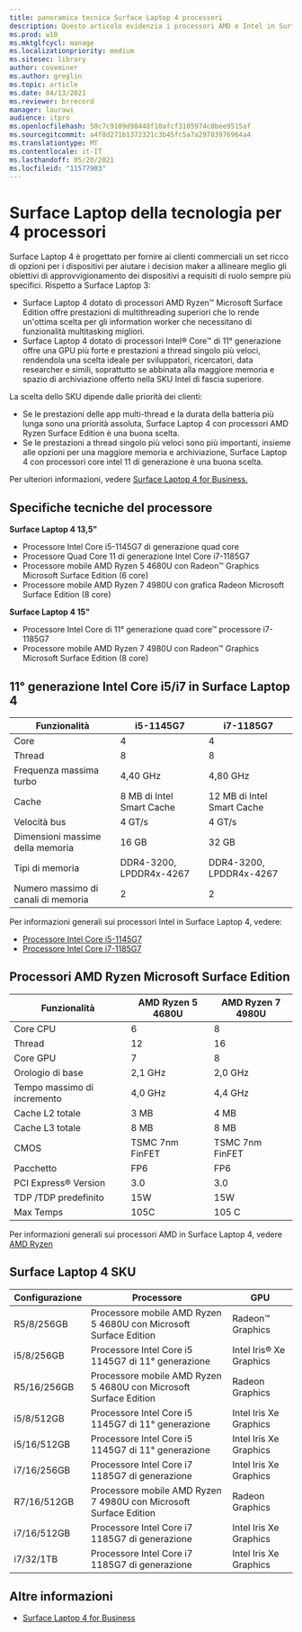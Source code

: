 ```yaml
---
title: panoramica tecnica Surface Laptop 4 processori
description: Questo articolo evidenzia i processori AMD e Intel in Surface Laptop 4.
ms.prod: w10
ms.mktglfcycl: manage
ms.localizationpriority: medium
ms.sitesec: library
author: coveminer
ms.author: greglin
ms.topic: article
ms.date: 04/13/2021
ms.reviewer: brrecord
manager: laurawi
audience: itpro
ms.openlocfilehash: 50c7c9109d98448f10afcf3105974c8bee9515af
ms.sourcegitcommit: a4f8d271b1372321c3b45fc5a7a29703976964a4
ms.translationtype: MT
ms.contentlocale: it-IT
ms.lasthandoff: 05/20/2021
ms.locfileid: "11577903"
---
```

# <a name="surface-laptop-4-processors-tech-overview"></a>Surface Laptop della tecnologia per 4 processori

Surface Laptop 4 è progettato per fornire ai clienti commerciali un set ricco di opzioni per i dispositivi per aiutare i decision maker a allineare meglio gli obiettivi di approvvigionamento dei dispositivi a requisiti di ruolo sempre più specifici. Rispetto a Surface Laptop 3:

- Surface Laptop 4 dotato di processori AMD Ryzen™ Microsoft Surface Edition offre prestazioni di multithreading superiori che lo rende un'ottima scelta per gli information worker che necessitano di funzionalità multitasking migliori.
- Surface Laptop 4 dotato di processori Intel® Core™ di 11° generazione offre una GPU più forte e prestazioni a thread singolo più veloci, rendendola una scelta ideale per sviluppatori, ricercatori, data researcher e simili, soprattutto se abbinata alla maggiore memoria e spazio di archiviazione offerto nella SKU Intel di fascia superiore.

La scelta dello SKU dipende dalle priorità dei clienti:

- Se le prestazioni delle app multi-thread e la durata della batteria più lunga sono una priorità assoluta, Surface Laptop 4 con processori AMD Ryzen Surface Edition è una buona scelta.
- Se le prestazioni a thread singolo più veloci sono più importanti, insieme alle opzioni per una maggiore memoria e archiviazione, Surface Laptop 4 con processori core intel 11 di generazione è una buona scelta.

Per ulteriori informazioni, vedere [Surface Laptop 4 for Business.](https://www.microsoft.com/surface/business/surface-laptop-4)

## <a name="processor-tech-specs"></a>Specifiche tecniche del processore

**Surface Laptop 4 13,5"**

- Processore Intel Core i5-1145G7 di generazione quad core
- Processore Quad Core 11 di generazione Intel Core i7-1185G7
- Processore mobile AMD Ryzen 5 4680U con Radeon™ Graphics Microsoft Surface Edition (6 core)
- Processore mobile AMD Ryzen 7 4980U con grafica Radeon Microsoft Surface Edition (8 core)

**Surface Laptop 4 15"**

- Processore Intel Core di 11° generazione quad core™ processore i7-1185G7
- Processore mobile AMD Ryzen 7 4980U con Radeon™ Graphics Microsoft Surface Edition (8 core)

 

## <a name="11th-gen-intel-core-i5i7-in-surface-laptop-4"></a>11° generazione Intel Core i5/i7 in Surface Laptop 4

| Funzionalità                                    | i5-1145G7               | i7-1185G7               |
| ------------------------------------------ | ----------------------- | ----------------------- |
| Core                                 | 4                       | 4                       |
| Thread                               | 8                       | 8                       |
| Frequenza massima turbo                        | 4,40 GHz                | 4,80 GHz                |
| Cache                                      | 8 MB di Intel Smart Cache  | 12 MB di Intel Smart Cache |
| Velocità bus                                  | 4 GT/s                  | 4 GT/s                  |
| Dimensioni massime della memoria  | 16 GB                   | 32 GB                   |
| Tipi di memoria                               | DDR4-3200, LPDDR4x-4267 | DDR4-3200, LPDDR4x-4267 |
| Numero massimo di canali di memoria                   | 2                       | 2                       |


Per informazioni generali sui processori Intel in Surface Laptop 4, vedere:

- [Processore Intel Core i5-1145G7](https://www.intel.com/content/www/us/en/products/sku/208660/intel-core-i51145g7-processor-8m-cache-up-to-4-40-ghz-with-ipu/specifications.html) 
- [Processore Intel Core i7-1185G7](https://www.intel.com/content/www/us/en/products/sku/208664/intel-core-i71185g7-processor-12m-cache-up-to-4-80-ghz-with-ipu/specifications.html) 

## <a name="amd-ryzen-microsoft-surface-edition-processors"></a>Processori AMD Ryzen Microsoft Surface Edition

| Funzionalità              | AMD Ryzen 5 4680U | AMD Ryzen 7 4980U |
| -------------------- | ----------------- | ----------------- |
| Core CPU            | 6                 | 8                 |
| Thread              | 12                | 16                |
| Core GPU            | 7                 | 8                 |
| Orologio di base           | 2,1 GHz           | 2,0 GHz           |
| Tempo massimo di incremento      | 4,0 GHz           | 4,4 GHz           |
| Cache L2 totale       | 3 MB              | 4 MB              |
| Cache L3 totale       | 8 MB              | 8 MB              |
| CMOS                 | TSMC 7nm FinFET   | TSMC 7nm FinFET   |
| Pacchetto              | FP6               | FP6               |
| PCI Express® Version | 3.0               | 3.0               |
| TDP /TDP predefinito    | 15W               | 15W               |
| Max Temps            | 105C              | 105 C             |

Per informazioni generali sui processori AMD in Surface Laptop 4, vedere [AMD Ryzen](https://www.amd.com/processors/ryzen)

## <a name="surface-laptop-4-skus"></a>Surface Laptop 4 SKU

| Configurazione | Processore                                                         | GPU                    |
| ------------- | ----------------------------------------------------------------- | ---------------------- |
| R5/8/256GB    | Processore mobile AMD Ryzen 5 4680U con Microsoft Surface Edition | Radeon™ Graphics       |
| i5/8/256GB    | Processore Intel Core i5 1145G7 di 11° generazione                          | Intel Iris® Xe Graphics |
| R5/16/256GB   | Processore mobile AMD Ryzen 5 4680U con Microsoft Surface Edition | Radeon Graphics        |
| i5/8/512GB    | Processore Intel Core i5 1145G7 di 11° generazione                           | Intel Iris Xe Graphics |
| i5/16/512GB   | Processore Intel Core i5 1145G7 di 11° generazione                           | Intel Iris Xe Graphics |
| i7/16/256GB   | Processore Intel Core i7 1185G7 di generazione                           | Intel Iris Xe Graphics |
| R7/16/512GB   | Processore mobile AMD Ryzen 7 4980U con Microsoft Surface Edition | Radeon Graphics        |
| i7/16/512GB   | Processore Intel Core i7 1185G7 di generazione                           | Intel Iris Xe Graphics |
| i7/32/1TB     | Processore Intel Core i7 1185G7 di generazione                           | Intel Iris Xe Graphics |


## <a name="learn-more"></a>Altre informazioni

- [Surface Laptop 4 for Business](https://www.microsoft.com/surface/business/surface-laptop-4)